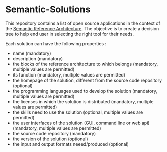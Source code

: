 # Semantic-Solutions

This repository contains a list of open source applications in the context of the [Semantic Reference Architecture](https://github.com/SEMICeu/Semantic-Reference-Architecture). The objective is to create a decision tree to help end user in selecting the right tool for their needs.

Each solution can have the following properties :
 - name (mandatory)
 - description (mandatory)
 - the blocks of the reference architecture to which belongs (mandatory, multiple values are permitted)
 - its function (mandatory, multiple values are permitted)
 - the homepage of the solution, different from the source code repository (optional)
 - the programming languages used to develop the solution (mandatory, multiple values are permitted)
 - the licenses in which the solution is distributed (mandatory, multiple values are permitted)
 - the skills need to use the solution (optional, multiple values are permitted)
 - the user interfaces of the solution (GUI, command line or web api) (mandatory, multiple values are permitted)
 - the source code repository (mandatory)
 - the version of the solution (optional)
 - the input and output formats neeed/produced (optional)
